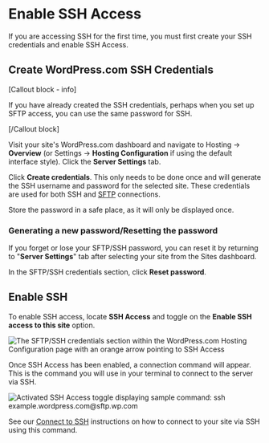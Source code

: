 # Enable SSH Access

If you are accessing SSH for the first time, you must first create your SSH credentials and enable SSH Access.

## Create WordPress.com SSH Credentials

\[Callout block \- info\]

If you have already created the SSH credentials, perhaps when you set up SFTP access, you can use the same password for SSH. 

\[/Callout block\]

Visit your site's WordPress.com dashboard and navigate to Hosting → **Overview** (or Settings → **Hosting Configuration** if using the default interface style). Click the **Server Settings** tab. 

Click **Create credentials**. This only needs to be done once and will generate the SSH username and password for the selected site. These credentials are used for both SSH and [SFTP](docs.wordpress.com/developer-tools/sftp) connections. 

Store the password in a safe place, as it will only be displayed once.

### Generating a new password/Resetting the password

If you forget or lose your SFTP/SSH password, you can reset it by returning to "**Server Settings**" tab after selecting your site from the Sites dashboard.

In the SFTP/SSH credentials section, click **Reset password**.

## Enable SSH

To enable SSH access, locate **SSH Access** and toggle on the **Enable SSH access to this site** option.

![The SFTP/SSH credentials section within the WordPress.com Hosting Configuration page with an orange arrow pointing to SSH Access](../images/ssh-access-toggle.png)

Once SSH Access has been enabled, a connection command will appear. This is the command you will use in your terminal to connect to the server via SSH. 

![Activated SSH Access toggle displaying sample command: ssh example.wordpress.com@sftp.wp.com](../images/ssh-command-example.png)

See our [Connect to SSH]() instructions on how to connect to your site via SSH using this command.

